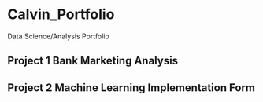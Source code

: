 # Calvin_Portfolio
Data Science/Analysis Portfolio
## Project 1 Bank Marketing Analysis
## Project 2 Machine Learning Implementation Form


